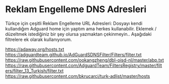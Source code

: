 # Reklam Engelleme DNS Adresleri
Türkçe için çeşitli Reklam Engelleme URL Adresleri:
Dosyayı kendi kullandığım Adguard home için yaptım ama herkes kullanabilir. Eklemek / düzeltmek istediğiniz bir şey olursa yazmaktan çekinmeyin.. Aşağıdaki filtrelere ek olarak kullanıyorum.

https://adaway.org/hosts.txt
https://adguardteam.github.io/AdGuardSDNSFilter/Filters/filter.txt
https://raw.githubusercontent.com/ookangzheng/dbl-oisd-nl/master/abp.txt
https://raw.githubusercontent.com/AdguardTeam/FiltersRegistry/master/filters/filter_13_Turkish/filter.txt
https://raw.githubusercontent.com/bkrucarci/turk-adlist/master/hosts
